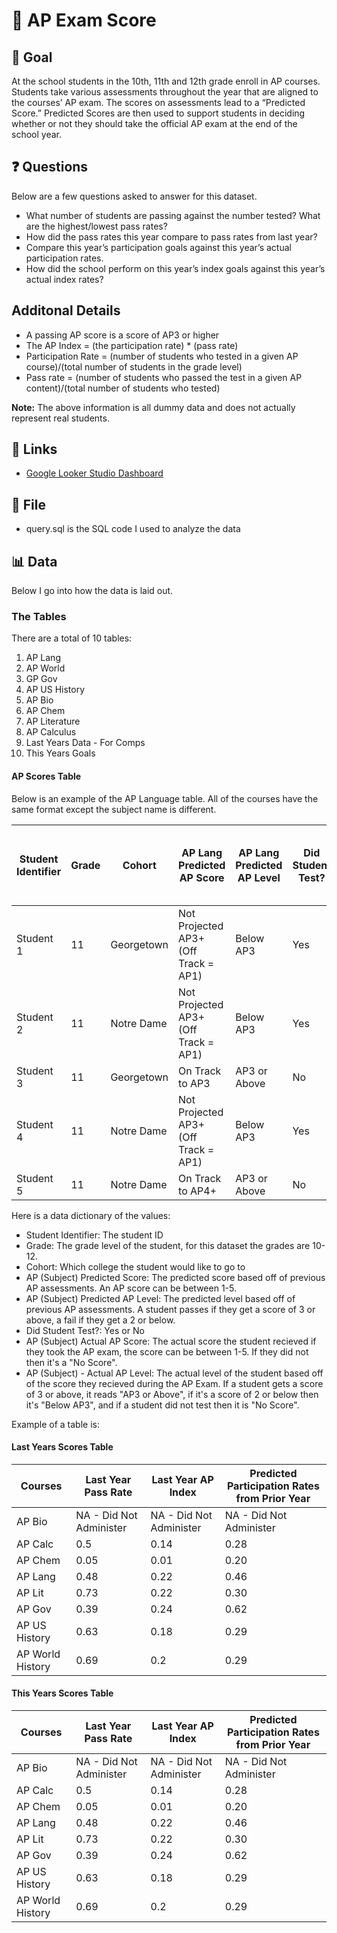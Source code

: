 # 🏫 AP Exam Score

## 🎯 Goal
At the school students in the 10th, 11th and 12th grade enroll in AP courses. Students take various assessments throughout the year that are aligned to the courses’  AP exam. The scores on assessments lead to a “Predicted Score.” Predicted Scores are then used to support students in deciding whether or not they should take the official AP exam at the end of the school year. 

## ❓ Questions
Below are a few questions asked to answer for this dataset. 
- What number of students are passing against the number tested? What are the highest/lowest pass rates? 
- How did the pass rates this year compare to pass rates from last year? 
- Compare this year’s participation goals against this year’s actual participation rates. 
- How did the school perform on this year’s index goals against this year’s actual index rates? 

## Additonal Details
- A passing AP score is a score of AP3 or higher
- The AP Index = (the participation rate) * (pass rate)
- Participation Rate = (number of students who tested in a given AP course)/(total number of students in the grade level)
- Pass rate = (number of students who passed the test in a given AP content)/(total number of students who tested) 

**Note:** The above information is all dummy data and does not actually represent real students. 

## 🔗 Links
- [Google Looker Studio Dashboard](https://lookerstudio.google.com/reporting/1e843dde-4fd3-4040-83e6-598f37685466)

## 📁 File
- query.sql is the SQL code I used to analyze the data

## 📊 Data
Below I go into how the data is laid out. 

### The Tables 
There are a total of 10 tables:
1. AP Lang
2. AP World
3. GP Gov
4. AP US History
5. AP Bio
6. AP Chem
7. AP Literature
8. AP Calculus
9. Last Years Data - For Comps
10. This Years Goals

#### AP Scores Table
Below is an example of the AP Language table. All of the courses have the same format except the subject name is different. 

| Student Identifier | Grade | Cohort     | AP Lang Predicted AP Score           | AP Lang Predicted AP Level | Did Student Test? | AP Lang Actual AP Score | AP Lang - Actual AP Level |
|--------------------|-------|------------|--------------------------------------|----------------------------|-------------------|-------------------------|---------------------------|
| Student 1          | 11    | Georgetown | Not Projected AP3+ (Off Track = AP1) | Below AP3                  | Yes               | 2                       | Below AP3                 |
| Student 2          | 11    | Notre Dame | Not Projected AP3+ (Off Track = AP1) | Below AP3                  | Yes               | 2                       | Below AP3                 |
| Student 3          | 11    | Georgetown | On Track to AP3                      | AP3 or Above               | No                | No Score                | No Score                  |
| Student 4          | 11    | Notre Dame | Not Projected AP3+ (Off Track = AP1) | Below AP3                  | Yes               | 3                       | AP3 or Above              |
| Student 5          | 11    | Notre Dame | On Track to AP4+                     | AP3 or Above               | No                | No Score                | No Score                  |

Here is a data dictionary of the values:
- Student Identifier: The student ID
- Grade: The grade level of the student, for this dataset the grades are 10-12.
- Cohort: Which college the student would like to go to
- AP (Subject) Predicted Score: The predicted score based off of previous AP assessments. An AP score can be between 1-5.
- AP (Subject) Predicted AP Level: The predicted level based off of previous AP assessments. A student passes if they get a score of 3 or above, a fail if they get a 2 or below. 
- Did Student Test?: Yes or No
- AP (Subject) Actual AP Score: The actual score the student recieved if they took the AP exam, the score can be between 1-5. If they did not then it's a "No Score".
- AP (Subject) - Actual AP Level: The actual level of the student based off of the score they recieved during the AP Exam. If a student gets a score of 3 or above, it reads "AP3 or Above", if it's a score of 2 or below then it's "Below AP3", and if a student did not test then it is "No Score". 

Example of a table is: 

#### Last Years Scores Table

| Courses          | Last Year Pass Rate     | Last Year AP Index      | Predicted Participation Rates from Prior Year |
|------------------|-------------------------|-------------------------|-----------------------------------------------|
| AP Bio           | NA - Did Not Administer | NA - Did Not Administer | NA - Did Not Administer                       |
| AP Calc          | 0.5                     | 0.14                    | 0.28                                          |
| AP Chem          | 0.05                    | 0.01                    | 0.20                                          |
| AP Lang          | 0.48                    | 0.22                    | 0.46                                          |
| AP Lit           | 0.73                    | 0.22                    | 0.30                                          |
| AP Gov           | 0.39                    | 0.24                    | 0.62                                          |
| AP US History    | 0.63                    | 0.18                    | 0.29                                          |
| AP World History | 0.69                    | 0.2                     | 0.29                                          |

#### This Years Scores Table

| Courses          | Last Year Pass Rate     | Last Year AP Index      | Predicted Participation Rates from Prior Year |
|------------------|-------------------------|-------------------------|-----------------------------------------------|
| AP Bio           | NA - Did Not Administer | NA - Did Not Administer | NA - Did Not Administer                       |
| AP Calc          | 0.5                     | 0.14                    | 0.28                                          |
| AP Chem          | 0.05                    | 0.01                    | 0.20                                          |
| AP Lang          | 0.48                    | 0.22                    | 0.46                                          |
| AP Lit           | 0.73                    | 0.22                    | 0.30                                          |
| AP Gov           | 0.39                    | 0.24                    | 0.62                                          |
| AP US History    | 0.63                    | 0.18                    | 0.29                                          |
| AP World History | 0.69                    | 0.2                     | 0.29                                          |
